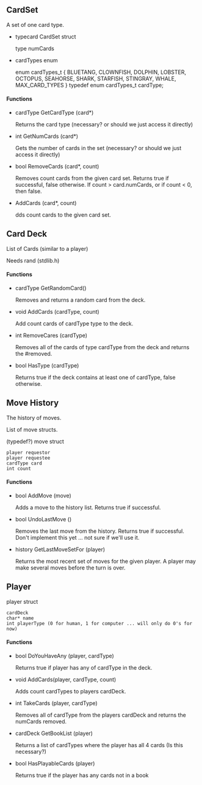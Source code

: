 ## CardSet

A set of one card type.

* typecard CardSet struct

	type
	numCards

* cardTypes enum


	enum cardTypes_t { BLUETANG, CLOWNFISH, DOLPHIN, LOBSTER, OCTOPUS, SEAHORSE, SHARK, STARFISH, STINGRAY, WHALE, MAX_CARD_TYPES }
	typedef enum cardTypes_t cardType;

#### Functions

* cardType GetCardType (card*)

	Returns the card type (necessary? or should we just access it directly)

* int GetNumCards (card*)

	Gets the number of cards in the set (necessary? or should we just access it directly)

* bool RemoveCards (card*, count)

	Removes count cards from the given card set.  Returns true if successful, false otherwise.
	If count > card.numCards, or if count < 0, then false.

* AddCards (card*, count)

	dds count cards to the given card set.

## Card Deck

List of Cards (similar to a player)

Needs rand (stdlib.h)

#### Functions

* cardType GetRandomCard()

	Removes and returns a random card from the deck.

* void AddCards (cardType, count)

	Add count cards of cardType type to the deck.

* int RemoveCares (cardType)

	Removes all of the cards of type cardType from the deck and
	returns the #removed.

* bool HasType (cardType)

	Returns true if the deck contains at least one of cardType, false otherwise.


## Move History

The history of moves.

List of move structs.

(typedef?) move struct

	player requestor
	player requestee
	cardType card
	int count

#### Functions

* bool AddMove (move)

	Adds a move to the history list.  Returns true if successful.

* bool UndoLastMove ()

	Removes the last move from the history.  Returns true if successful.
	Don't implement this yet ... not sure if we'll use it.

* history GetLastMoveSetFor (player)

	Returns the most recent set of moves for the given player.
	A player may make several moves before the turn is over.

## Player

player struct

	cardDeck
	char* name
	int playerType (0 for human, 1 for computer ... will only do 0's for now)

#### Functions

* bool DoYouHaveAny (player, cardType)

	Returns true if player has any of cardType in the deck.

* void AddCards(player, cardType, count)

	Adds count cardTypes to players cardDeck.

* int TakeCards (player, cardType)

	Removes all of cardType from the players cardDeck and returns the numCards removed.

* cardDeck GetBookList (player)

	Returns a list of cardTypes where the player has all 4 cards  (Is this necessary?)

* bool HasPlayableCards (player)

	Returns true if the player has any cards not in a book
